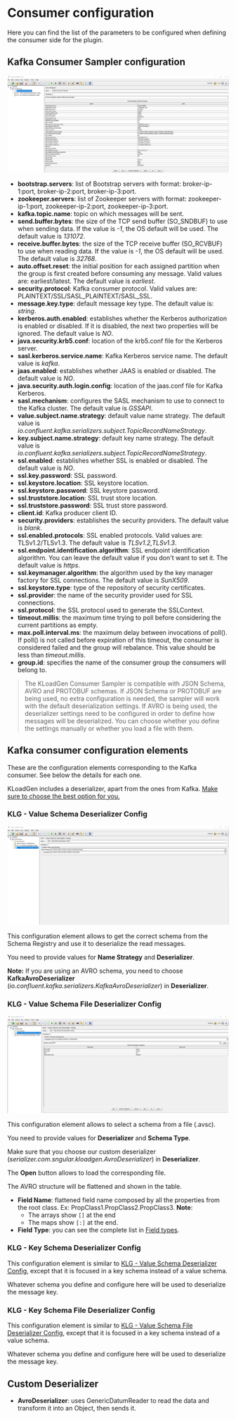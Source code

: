 # Consumer configuration

Here you can find the list of the parameters to be configured when defining the consumer side for the plugin.

## Kafka Consumer Sampler configuration

![Kafka Consumer Sampler configuration](images/kafka-consumer-properties.png)

- **bootstrap.servers**: list of Bootstrap servers with format: broker-ip-1:port, broker-ip-2:port, broker-ip-3:port.
- **zookeeper.servers**: list of Zookeeper servers with format: zookeeper-ip-1:port, zookeeper-ip-2:port, zookeeper-ip-3:port.
- **kafka.topic.name**: topic on which messages will be sent.
- **send.buffer.bytes**: the size of the TCP send buffer (SO_SNDBUF) to use when sending data. If the value is _-1_, the OS default will be used. The default value is _131072_.
- **receive.buffer.bytes**: the size of the TCP receive buffer (SO_RCVBUF) to use when reading data. If the value is _-1_, the OS default will be used. The default value is _32768_.
- **auto.offset.reset**: the initial position for each assigned partition when the group is first created before consuming any message. Valid values are: earliest/latest. The default value is _earliest_.
- **security.protocol**: Kafka consumer protocol. Valid values are: PLAINTEXT/SSL/SASL_PLAINTEXT/SASL_SSL.
- **message.key.type**: default message key type. The default value is: _string_.
- **kerberos.auth.enabled**: establishes whether the Kerberos authorization is enabled or disabled. If it is disabled, the next two properties will be ignored. The default value is _NO_.
- **java.security.krb5.conf**: location of the krb5.conf file for the Kerberos server.
- **sasl.kerberos.service.name**: Kafka Kerberos service name. The default value is _kafka_.
- **jaas.enabled**: establishes whether JAAS is enabled or disabled. The default value is _NO_.
- **java.security.auth.login.config**: location of the jaas.conf file for Kafka Kerberos.
- **sasl.mechanism**: configures the SASL mechanism to use to connect to the Kafka cluster. The default value is _GSSAPI_.
- **value.subject.name.strategy**: default value name strategy. The default value is _io.confluent.kafka.serializers.subject.TopicRecordNameStrategy_.
- **key.subject.name.strategy**: default key name strategy. The default value is _io.confluent.kafka.serializers.subject.TopicRecordNameStrategy_.
- **ssl.enabled**: establishes whether SSL is enabled or disabled. The default value is _NO_.
- **ssl.key.password**: SSL password.
- **ssl.keystore.location**: SSL keystore location.
- **ssl.keystore.password**: SSL keystore password.
- **ssl.truststore.location**: SSL trust store location.
- **ssl.truststore.password**: SSL trust store password.
- **client.id**: Kafka producer client ID.
- **security.providers**: establishes the security providers. The default value is _blank_.
- **ssl.enabled.protocols**: SSL enabled protocols. Valid values are: TLSv1.2/TLSv1.3. The default value is _TLSv1.2,TLSv1.3_.
- **ssl.endpoint.identification.algorithm**: SSL endpoint identification algorithm. You can leave the default value if you don't want to set it. The default value is _https_.
- **ssl.keymanager.algorithm**: the algorithm used by the key manager factory for SSL connections. The default value is _SunX509_.
- **ssl.keystore.type**: type of the repository of security certificates.
- **ssl.provider**: the name of the security provider used for SSL connections.
- **ssl.protocol**: the SSL protocol used to generate the SSLContext.
- **timeout.millis**: the maximum time trying to poll before considering the current partitions as empty.
- **max.poll.interval.ms**: the maximum delay between invocations of poll(). If poll() is not called before expiration of this timeout, the consumer is considered failed and the group will rebalance. This value should be less than _timeout.millis_.
- **group.id**: specifies the name of the consumer group the consumers will belong to.

>The KLoadGen Consumer Sampler is compatible with JSON Schema, AVRO and PROTOBUF schemas. If JSON Schema or PROTOBUF are being used, no extra configuration is needed, the sampler will work with the default deserialization settings. If AVRO is being used, the deserializer settings need to be configured in order to define how messages will be deserialized. You can choose whether you define the settings manually or whether you load a file with them.

## Kafka consumer configuration elements

These are the configuration elements corresponding to the Kafka consumer. See below the details for each one.

KLoadGen includes a deserializer, apart from the ones from Kafka. [Make sure to choose the best option for you.](#custom-deserializer)

### KLG - Value Schema Deserializer Config

![KLG - Value Schema Deserializer Config](images/value-schema-deserializer-config.png)

This configuration element allows to get the correct schema from the Schema Registry and use it to deserialize the read messages.

You need to provide values for **Name Strategy** and **Deserializer**.

**Note:** If you are using an AVRO schema, you need to choose **KafkaAvroDeserializer** (*io.confluent.kafka.serializers.KafkaAvroDeserializer*) in **Deserializer**.

### KLG - Value Schema File Deserializer Config

![KLG - Value Schema File Deserializer Config](images/value-schema-file-deserializer-config.png)

This configuration element allows to select a schema from a file (.avsc).

You need to provide values for **Deserializer** and **Schema Type**.

Make sure that you choose our custom deserializer (*serializer.com.sngular.kloadgen.AvroDeserializer*) in **Deserializer**. 

The **Open** button allows to load the corresponding file. 

The AVRO structure will be flattened and shown in the table. 

- **Field Name**: flattened field name composed by all the properties from the root class. Ex: PropClass1.PropClass2.PropClass3.
  **Note**: 
    - The arrays show `[]` at the end
    - The maps show `[:]` at the end.  
- **Field Type**: you can see the complete list in [Field types](schemas.md#field-types).
  
### KLG - Key Schema Deserializer Config

This configuration element is similar to [KLG - Value Schema Deserializer Config](#value-schema-deserializer-config), except that it is focused in a key schema instead of a value schema.

Whatever schema you define and configure here will be used to deserialize the message key.

### KLG - Key Schema File Deserializer Config

This configuration element is similar to [KLG - Value Schema File Deserializer Config](#value-schema-file-deserializer-config), except that it is focused in a key schema instead of a value schema.

Whatever schema you define and configure here will be used to deserialize the message key.

## Custom Deserializer

- **AvroDeserializer**: uses GenericDatumReader to read the data and transform it into an Object, then sends it.